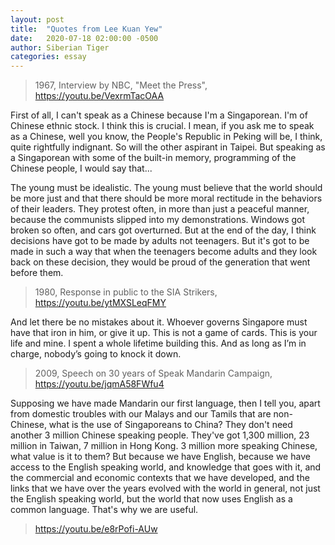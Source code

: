 ```yaml
---
layout: post
title:  "Quotes from Lee Kuan Yew"
date:   2020-07-18 02:00:00 -0500
author: Siberian Tiger
categories: essay
---
```


> 1967, Interview by NBC, "Meet the Press", https://youtu.be/VexrmTacOAA

First of all, I can't speak as a Chinese because I'm a Singaporean. I'm of Chinese ethnic stock. I think this is crucial. I mean, if you ask me to speak as a Chinese, well you know, the People's Republic in Peking will be, I think, quite rightfully indignant. So will the other aspirant in Taipei. But speaking as a Singaporean with some of the built-in memory, programming of the Chinese people, I would say that...

The young must be idealistic. The young must believe that the world should be more just and that there should be more moral rectitude in the behaviors of their leaders. They protest often, in more than just a peaceful manner, because the communists slipped into my demonstrations. Windows got broken so often, and cars got overturned. But at the end of the day, I think decisions have got to be made by adults not teenagers. But it's got to be made in such a way that when the teenagers become adults and they look back on these decision, they would be proud of the generation that went before them.


> 1980, Response in public to the SIA Strikers, https://youtu.be/ytMXSLeqFMY

And let there be no mistakes about it. Whoever governs Singapore must have that iron in him, or give it up. This is not a game of cards. This is your life and mine. I spent a whole lifetime building this. And as long as I’m in charge, nobody’s going to knock it down.

> 2009, Speech on 30 years of Speak Mandarin Campaign, https://youtu.be/jqmA58FWfu4

Supposing we have made Mandarin our first language, then I tell you, apart from domestic troubles with our Malays and our Tamils that are non-Chinese, what is the use of Singaporeans to China? They don't need another 3 million Chinese speaking people. They've got 1,300 million, 23 million in Taiwan, 7 million in Hong Kong. 3 million more speaking Chinese, what value is it to them? But because we have English, because we have access to the English speaking world, and knowledge that goes with it, and the commercial and economic contexts that we have developed, and the links that we have over the years evolved with the world in general, not just the English speaking world, but the world that now uses English as a common language. That's why we are useful.

> https://youtu.be/e8rPofi-AUw
